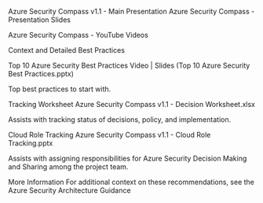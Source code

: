 Azure Security Compass v1.1 - Main Presentation
Azure Security Compass - Presentation Slides

Azure Security Compass - YouTube Videos

Context and Detailed Best Practices

Top 10 Azure Security Best Practices
Video | Slides (Top 10 Azure Security Best Practices.pptx)

Top best practices to start with.

Tracking Worksheet
Azure Security Compass v1.1 - Decision Worksheet.xlsx

Assists with tracking status of decisions, policy, and implementation.

Cloud Role Tracking
Azure Security Compass v1.1 - Cloud Role Tracking.pptx

Assists with assigning responsibilities for Azure Security Decision Making and Sharing among the project team.

More Information
For additional context on these recommendations, see the Azure Security Architecture Guidance
